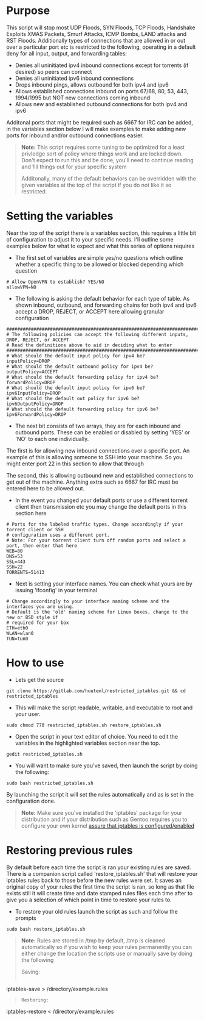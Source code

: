 Purpose
===

This script will stop most UDP Floods, SYN Floods, TCP Floods, Handshake Exploits
XMAS Packets, Smurf Attacks, ICMP Bombs, LAND attacks and RST Floods. Additionally 
types of connections that are allowed in or out over a particular port etc is restricted to the
following, operating in a default deny for all input, output, and forwarding tables:  

* Denies all uninitiated ipv4 inbound connections except for torrents (if desired) so peers can connect
* Denies all uninitiated ipv6 inbound connections
* Drops inbound pings, allows outbound for both ipv4 and ipv6
* Allows established connections inbound on ports 67/68, 80, 53, 443, 1994/1995 but NOT new connections
coming inbound
* Allows new and established outbound connections for both ipv4 and ipv6          

Additonal ports that might be required such as 6667 for IRC can be added, in the variables section
below I will make examples to make adding new ports for inbound and/or outbound connections easier.

> **Note:** 
> This script requires some tuning to be optimized for a least privledge sort of policy where things
> work and are locked down. Don't expect to run this and be done, you'll need to continue reading and fill
> things out for your specific system
>
> Additonally, many of the default behaviors can be overridden with the given variables at the top of
> the script if you do not like it so restricted.

Setting the variables
===

Near the top of the script there is a variables section, this requires a little bit of configuration
to adjust it to your specific needs. I'll outline some examples below for what to expect and what this
series of options requires

- The first set of variables are simple yes/no questions which outline whether a specific thing to be 
allowed or blocked depending which question

```
# Allow OpenVPN to establish? YES/NO
allowVPN=NO
```

- The following is asking the default behavior for each type of table. As shown inbound, outbound, and
forwarding chains for both ipv4 and ipv6 accept a DROP, REJECT, or ACCEPT here allowing granular configuration

```
####################################################################################################
# The following policies can accept the following different inputs, DROP, REJECT, or ACCEPT
# Read the definitions above to aid in deciding what to enter
####################################################################################################
# What should the default input policy for ipv4 be?
inputPolicy=DROP
# What should the default outbound policy for ipv4 be?
outputPolicy=ACCEPT
# What should the default forwarding policy for ipv4 be?
forwardPolicy=DROP
# What should the default input policy for ipv6 be?
ipv6InputPolicy=DROP
# What should the default out policy for ipv6 be?
ipv6OutputPolicy=DROP
# What should the default forwarding policy for ipv6 be?
ipv6ForwardPolicy=DROP
```

- The next bit consists of two arrays, they are for each inbound and outbound ports. These can be enabled
or disabled by setting 'YES' or 'NO' to each one individually. 

The first is for allowing new inbound connections over a specific port. An example of this is allowing
someone to SSH into your machine. So you might enter port 22 in this section to allow that through

The second, this is allowing outbound new and established connections to get out of the machine. Anything 
extra such as 6667 for IRC must be entered here to be allowed out. 

- In the event you changed your default ports or use a different torrent client then transmission etc
you may change the default ports in this section here

```
# Ports for the labeled traffic types. Change accordingly if your torrent client or SSH
# configuration uses a different port.
# Note: For your torrent client turn off random ports and select a port, then enter that here
WEB=80
DNS=53
SSL=443
SSH=22
TORRENTS=51413
```

- Next is setting your interface names. You can check what yours are by issuing 'ifconfig' in your terminal

```
# Change accordingly to your interface naming scheme and the interfaces you are using.
# Default is the 'old' naming scheme for Linux boxes, change to the new or BSD style if
# required for your box
ETH=eth0
WLAN=wlan0
TUN=tun0
```


How to use
===

- Lets get the source

```
git clone https://gitlab.com/huuteml/restricted_iptables.git && cd restricted_iptables
```

- This will make the script readable, writable, and executable to root and your user. 

```
sudo chmod 770 restricted_iptables.sh restore_iptables.sh
```

- Open the script in your text editor of choice. You need to edit the variables in the highlighted variables section near the top.

```
gedit restricted_iptables.sh
```

- You will want to make sure you've saved, then launch the script by doing the following:

```
sudo bash restricted_iptables.sh
```

By launching the script it will set the rules automatically and as is set in the configuration done.

> **Note:** 
> Make sure you've installed the 'iptables' package for your distribution and if your distribution
> such as Gentoo requires you to configure your own kernel [assure that iptables is configured/enabled](https://wiki.gentoo.org/wiki/Iptables)

Restoring previous rules
===

By default before each time the script is ran your existing rules are saved. There is a companion script 
called 'restore_iptables.sh' that will restore your iptables rules back to those before the new rules were 
set. It saves an original copy of your rules the first time the script is ran, so long as that file exists 
still it will create time and date stamped rules files each time after to give you a selection of which point 
in time to restore your rules to.

- To restore your old rules launch the script as such and follow the prompts

```
sudo bash restore_iptables.sh
```


> **Note:** 
> Rules are stored in /tmp by default, /tmp is cleaned automatically so if you wish to keep your rules 
> permanently you can either change the location the scripts use or manually save by doing the following
>
> Saving:
> ```
 iptables-save > /directory/example.rules
>
>```
> Restoring:
> ```
 iptables-restore < /directory/example.rules
> ```
